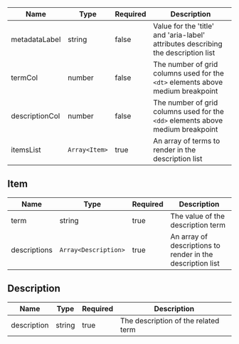 | Name           | Type          | Required | Description                                                                       |
| -------------- | ------------- | -------- | --------------------------------------------------------------------------------- |
| metadataLabel  | string        | false    | Value for the 'title' and 'aria-label' attributes describing the description list |
| termCol        | number        | false    | The number of grid columns used for the `<dt>` elements above medium breakpoint   |
| descriptionCol | number        | false    | The number of grid columns used for the `<dd>` elements above medium breakpoint   |
| itemsList      | `Array<Item>` | true     | An array of terms to render in the description list                               |

## Item

| Name         | Type                 | Required | Description                                                |
| ------------ | -------------------- | -------- | ---------------------------------------------------------- |
| term         | string               | true     | The value of the description term                          |
| descriptions | `Array<Description>` | true     | An array of descriptions to render in the description list |

## Description

| Name        | Type   | Required | Description                         |
| ----------- | ------ | -------- | ----------------------------------- |
| description | string | true     | The description of the related term |
